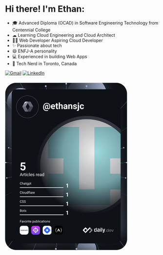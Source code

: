# Hi there! I'm Ethan:
* 🎓 Advanced Diploma (OCAD) in Software Engineering Technology from Centennial College
* ☁ Learning Cloud Engineering and Cloud Architect
* 👩‍💻 Web Developer Aspiring Cloud Developer
* ✨ Passionate about tech
* 😄 ENFJ-A personality
* 💻 Experienced in building Web Apps
* 📍  Tech Nerd in Toronto, Canada

[![Gmail](https://img.shields.io/badge/-GMAIL-D14836?style=for-the-badge&logo=gmail&logoColor=white)](mailto:ethansjcheong@gmail.com)
[![LinkedIn](https://img.shields.io/badge/-LINKEDIN-0077B5?style=for-the-badge&logo=linkedin&logoColor=white)](https://www.linkedin.com/in/ethansanjuancheong/)
<!--[![Instagram](https://img.shields.io/badge/Instagram-%23E4405F.svg?&style=for-the-badge&logo=instagram&logoColor=white)](https://www.instagram.com/ethansjc/) -->
###
<a href="https://app.daily.dev/ethansjc"><img src="https://github.com/ethansjc/ethansjc/blob/main/devcard.svg" width="400px" alt="Ethan's Dev Card"/></a></a>

<!--
**ethansjc/ethansjc** is a ✨ _special_ ✨ repository because its `README.md` (this file) appears on your GitHub profile.

Here are some ideas to get you started:

- 🔭 I’m currently working on ...
- 🌱 I’m currently learning ...
- 👯 I’m looking to collaborate on ...
- 🤔 I’m looking for help with ...
- 💬 Ask me about ...
- 📫 How to reach me: ...
- 😄 Pronouns: ...
- ⚡ Fun fact: ...
-->
